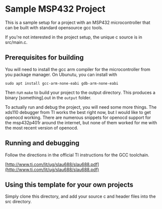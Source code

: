 # Sample MSP432 Project

This is a sample setup for a project with an MSP432 microcontroller that can be built
with standard opensource gcc tools.

If you're not interested in the project setup, the unique c source is in src/main.c.

## Prerequisites for building

You will need to install the gcc arm compiler for the microcontroller from you package manager.
On Ubunutu, you can install with

```
sudo apt install gcc-arm-none-eabi gdb-arm-none-eabi
```

Then run `make` to build your project to the output directory. This produces a binary [something].out in
the `output` folder.

To actually run and debug the project, you will need some more things. The xds110 debugger from TI
works the best right now, but I would like to get openocd working. There are numerous snippets for openocd
support for the msp432p401r around the internet, but none of them worked for me with the most recent version
of openocd.

## Running and debugging

Follow the directions in the official TI instructions for the GCC toolchain.

[http://www.ti.com/lit/ug/slau688/slau688.pdf](http://www.ti.com/lit/ug/slau688/slau688.pdf)

## Using this template for your own projects

Simply clone this directory, and add your source c and header files
into the src directory.


